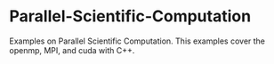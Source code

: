 # Parallel-Scientific-Computation
Examples on Parallel Scientific Computation. This examples cover the openmp, MPI, and cuda with C++.
